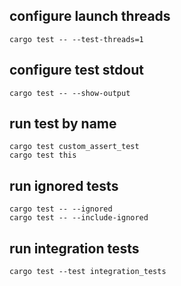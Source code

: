 ## configure launch threads
```shell
cargo test -- --test-threads=1
```

## configure test stdout
```shell
cargo test -- --show-output
```

## run test by name
```shell
cargo test custom_assert_test
cargo test this
```

## run ignored tests
```shell
cargo test -- --ignored
cargo test -- --include-ignored
```

## run integration tests
```shell
cargo test --test integration_tests
```